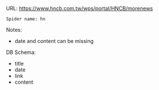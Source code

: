 URL: https://www.hncb.com.tw/wps/portal/HNCB/morenews

    Spider name: hn

Notes:
- date and content can be missing

DB Schema:
- title
- date
- link
- content

